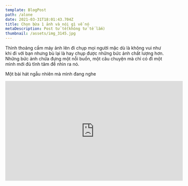 ```yaml
---
template: BlogPost
path: /alone
date: 2021-03-31T18:01:43.704Z
title: Chọn bừa 1 ảnh và nói gì về nó
metaDescription: Post tử tế(không tử tế lắm)
thumbnail: /assets/img_3145.jpg
---
```

Thỉnh thoảng cầm máy ảnh lên đi chụp mọi người mặc dù là không vui như khi đi với bạn nhưng bù lại là hay chụp được những bức ảnh chất lượng hơn. Những bức ảnh chứa đựng một nỗi buồn, một câu chuyện mà chỉ có đi một mình mới đủ tĩnh tâm để nhìn ra nó.

Một bài hát ngẫu nhiên mà mình đang nghe

<iframe width="560" height="315" src="https://www.youtube.com/embed/SX_ViT4Ra7k" title="YouTube video player" frameborder="0" allow="accelerometer; autoplay; clipboard-write; encrypted-media; gyroscope; picture-in-picture" allowfullscreen></iframe>